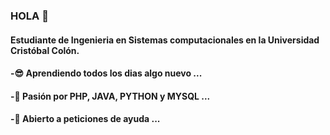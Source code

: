 ### HOLA 👋

#### Estudiante de Ingenieria en Sistemas computacionales en la Universidad Cristóbal Colón.

#### -😎 Aprendiendo todos los dias algo nuevo ...
#### -🙏 Pasión por PHP, JAVA, PYTHON y MYSQL ...
#### -👻 Abierto a peticiones de ayuda ...
<!--
**Guillermo-corp/Guillermo-corp** is a ✨ _special_ ✨ repository because its `README.md` (this file) appears on your GitHub profile.

Here are some ideas to get you started:

- 🔭 I’m currently working on ...
- 🌱 I’m currently learning ...
- 👯 I’m looking to collaborate on ...
- 🤔 I’m looking for help with ...
- 💬 Ask me about ...
- 📫 How to reach me: ...
- 😄 Pronouns: ...
- ⚡ Fun fact: ...
-->
